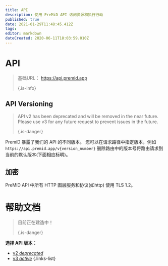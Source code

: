 ```yaml
---
title: API
description: 使用 PreMiD API 访问资源和执行行动
published: true
date: 2021-01-29T11:48:45.412Z
tags:
editor: markdown
dateCreated: 2020-06-11T18:03:59.010Z
---
```


# API

> 基础URL： https://api.premid.app 
> 
> {.is-info}

## API Versioning
> API v2 has been deprecated and will be removed in the near future. Please use v3 for any future request to prevent issues in the future. 
> 
> {.is-danger}

PremiD 暴露了我们的 API 的不同版本。 您可以在请求路径中指定版本，例如 `https://api.premid.app/v{version_number}` 删除路由中的版本号将路由请求到当前的默认版本(下面相应标明)。

## 加密

PreMiD API 中所有 HTTP 图层服务和协议(如http) 使用 TLS 1.2。

# 帮助文档
> 目前正在建造中！ 
> 
> {.is-danger}

**选择 API 版本：**
- [v2 *deprecated*](/dev/api/v2)
- [v3 *active*](/dev/api/v3)
{.links-list}
